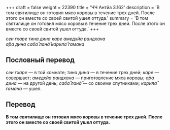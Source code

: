 +++
draft = false
weight = 22390
title = 'ЧЧ Антйа 3.162'
description = 'В том святилище он готовил мясо коровы в течение трех дней. После этого он вместе со своей свитой ушел оттуда.'
summary = 'В том святилище он готовил мясо коровы в течение трех дней. После этого он вместе со своей свитой ушел оттуда.'
+++

_сеи гхаре тина дина каре амедхйа рандхана  
а̄ра дина саба̄ лан̃а̄ карила̄ гамана_

## Пословный перевод

_сеи_ _гхаре_ — в той комнате; _тина_ _дина_ — в течение трех дней; _каре_ — совершает; _амедхйа_ _рандхана_ — приготовление мяса коровы; _а̄ра_ _дина_ — на другой день; _саба̄_ _лан̃а̄_ — со своими спутниками; _карила̄_ _гамана_ — ушел.

## Перевод

**В том святилище он готовил мясо коровы в течение трех дней. После этого он вместе со своей свитой ушел оттуда.**
